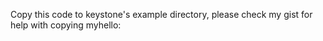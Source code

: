 Copy this code to keystone's example directory, please check my gist for help with copying myhello: <script src="https://gist.github.com/dw2008/a9a67f943f39e770dc2e987ed9d86c61.js"></script>
